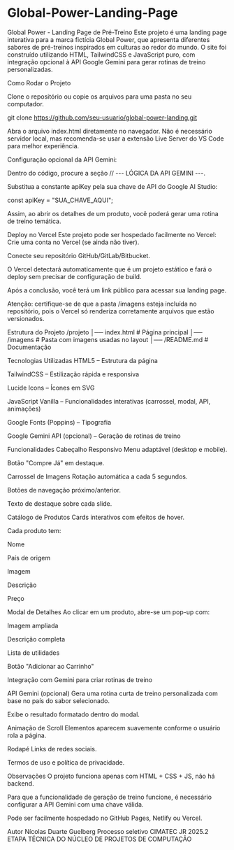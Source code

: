# Global-Power-Landing-Page
 Global Power - Landing Page de Pré-Treino
Este projeto é uma landing page interativa para a marca fictícia Global Power, que apresenta diferentes sabores de pré-treinos inspirados em culturas ao redor do mundo.
 O site foi construído utilizando HTML, TailwindCSS e JavaScript puro, com integração opcional à API Google Gemini para gerar rotinas de treino personalizadas.

 Como Rodar o Projeto

Clone o repositório ou copie os arquivos para uma pasta no seu computador.

 git clone https://github.com/seu-usuario/global-power-landing.git

Abra o arquivo index.html diretamente no navegador.
 Não é necessário servidor local, mas recomenda-se usar a extensão Live Server do VS Code para melhor experiência.




Configuração opcional da API Gemini:


Dentro do código, procure a seção // --- LÓGICA DA API GEMINI ---.


Substitua a constante apiKey pela sua chave de API do Google AI Studio:

 const apiKey = "SUA_CHAVE_AQUI";


Assim, ao abrir os detalhes de um produto, você poderá gerar uma rotina de treino temática.


Deploy no Vercel
Este projeto pode ser hospedado facilmente no Vercel:
Crie uma conta no Vercel (se ainda não tiver).


Conecte seu repositório GitHub/GitLab/Bitbucket.


O Vercel detectará automaticamente que é um projeto estático e fará o deploy sem precisar de configuração de build.


Após a conclusão, você terá um link público para acessar sua landing page.


 Atenção: certifique-se de que a pasta /imagens esteja incluída no repositório, pois o Vercel só renderiza corretamente arquivos que estão versionados.



 Estrutura do Projeto
/projeto
│── index.html        # Página principal
│── /imagens          # Pasta com imagens usadas no layout
│── /README.md        # Documentação


 Tecnologias Utilizadas
HTML5 – Estrutura da página


TailwindCSS – Estilização rápida e responsiva


Lucide Icons – Ícones em SVG


JavaScript Vanilla – Funcionalidades interativas (carrossel, modal, API, animações)


Google Fonts (Poppins) – Tipografia


Google Gemini API (opcional) – Geração de rotinas de treino



 Funcionalidades
  Cabeçalho Responsivo
Menu adaptável (desktop e mobile).


Botão "Compre Já" em destaque.


 Carrossel de Imagens
Rotação automática a cada 5 segundos.


Botões de navegação próximo/anterior.


Texto de destaque sobre cada slide.


 Catálogo de Produtos
Cards interativos com efeitos de hover.


Cada produto tem:


Nome


País de origem


Imagem


Descrição


Preço


 Modal de Detalhes
Ao clicar em um produto, abre-se um pop-up com:


Imagem ampliada


Descrição completa


Lista de utilidades


Botão "Adicionar ao Carrinho"


Integração com Gemini para criar rotinas de treino


 API Gemini (opcional)
Gera uma rotina curta de treino personalizada com base no país do sabor selecionado.


Exibe o resultado formatado dentro do modal.


 Animação de Scroll
Elementos aparecem suavemente conforme o usuário rola a página.


  Rodapé
Links de redes sociais.


Termos de uso e política de privacidade.





 Observações
O projeto funciona apenas com HTML + CSS + JS, não há backend.


Para que a funcionalidade de geração de treino funcione, é necessário configurar a API Gemini com uma chave válida.


Pode ser facilmente hospedado no GitHub Pages, Netlify ou Vercel.


 Autor
Nícolas Duarte Guelberg
Processo seletivo CIMATEC JR 2025.2
ETAPA TÉCNICA DO NÚCLEO DE PROJETOS DE COMPUTAÇÃO
